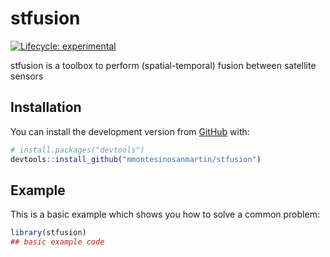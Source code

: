 
<!-- README.md is generated from README.Rmd. Please edit that file -->

# stfusion

<!-- badges: start -->

[![Lifecycle:
experimental](https://img.shields.io/badge/lifecycle-experimental-orange.svg)](https://lifecycle.r-lib.org/articles/stages.html#experimental)
<!-- badges: end -->

stfusion is a toolbox to perform (spatial-temporal) fusion between
satellite sensors

## Installation

You can install the development version from
[GitHub](https://github.com/) with:

``` r
# install.packages("devtools")
devtools::install_github("mmontesinosanmartin/stfusion")
```

## Example

This is a basic example which shows you how to solve a common problem:

``` r
library(stfusion)
## basic example code
```
